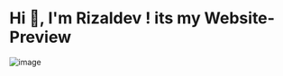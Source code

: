 # Hi 👋, I'm Rizaldev ! its my Website-Preview

![image](https://telegra.ph/file/f384d950cf2f7979c3948.jpg)
